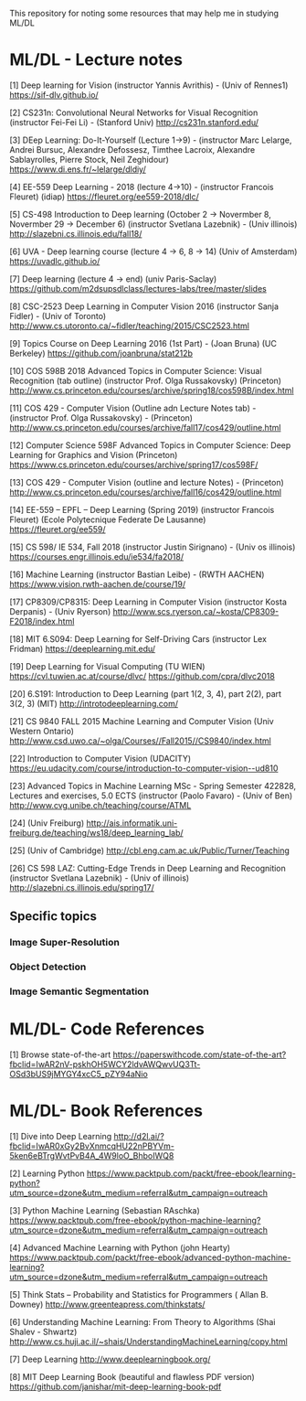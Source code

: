 This repository for noting some resources that may help me in studying ML/DL
# ML/DL - Lecture notes

[1]  Deep learning for Vision (instructor Yannis Avrithis) - (Univ of Rennes1)
  https://sif-dlv.github.io/

[2]  CS231n: Convolutional Neural Networks for Visual Recognition (instructor Fei-Fei Li) - (Stanford Univ)
  http://cs231n.stanford.edu/
  
[3]  DEep Learning: Do-It-Yourself (Lecture 1->9) - (instructor Marc Lelarge, Andrei Bursuc, Alexandre Defossesz, Timthee Lacroix, Alexandre Sablayrolles, Pierre Stock, Neil Zeghidour)
  https://www.di.ens.fr/~lelarge/dldiy/
  
[4]  EE-559 Deep Learning - 2018 (lecture 4->10) - (instructor Francois Fleuret) (idiap)
  https://fleuret.org/ee559-2018/dlc/
  
[5] CS-498 Introduction to Deep learning (October 2 -> Novermber 8, Novermber 29 -> December 6) (instructor Svetlana Lazebnik) - (Univ illinois)
  http://slazebni.cs.illinois.edu/fall18/
  
[6] UVA - Deep learning course (lecture 4 -> 6, 8 -> 14) (Univ of Amsterdam)
  https://uvadlc.github.io/
  
[7] Deep learning (lecture 4 -> end) (univ Paris-Saclay)
  https://github.com/m2dsupsdlclass/lectures-labs/tree/master/slides
  
[8] CSC-2523 Deep Learning in Computer Vision 2016 (instructor Sanja Fidler) - (Univ of Toronto)
  http://www.cs.utoronto.ca/~fidler/teaching/2015/CSC2523.html
  
[9] Topics Course on Deep Learning 2016 (1st Part) - (Joan Bruna) (UC Berkeley)
  https://github.com/joanbruna/stat212b
  
[10]  COS 598B 2018 Advanced Topics in Computer Science: Visual Recognition (tab outline) (instructor Prof. Olga Russakovsky) (Princeton)
  http://www.cs.princeton.edu/courses/archive/spring18/cos598B/index.html
  
[11]  COS 429 - Computer Vision (Outline adn Lecture Notes tab) - (instructor Prof. Olga Russakovsky) - (Princeton) 
  http://www.cs.princeton.edu/courses/archive/fall17/cos429/outline.html
  
[12]  Computer Science 598F Advanced Topics in Computer Science: Deep Learning for Graphics and Vision  (Princeton)
  https://www.cs.princeton.edu/courses/archive/spring17/cos598F/
  
[13] COS 429 - Computer Vision (outline and lecture Notes) - (Princeton)
  http://www.cs.princeton.edu/courses/archive/fall16/cos429/outline.html
  
[14] EE-559 – EPFL – Deep Learning (Spring 2019) (instructor Francois Fleuret) (Ecole Polytecnique Federate De Lausanne)
  https://fleuret.org/ee559/
  
[15] CS 598/ IE 534, Fall 2018 (instructor Justin Sirignano) - (Univ os illinois)
  https://courses.engr.illinois.edu/ie534/fa2018/
  
[16] Machine Learning (instructor Bastian Leibe) - (RWTH AACHEN)
  https://www.vision.rwth-aachen.de/course/19/
  
[17]  CP8309/CP8315: Deep Learning in Computer Vision (instructor Kosta Derpanis) - (Univ Ryerson)
  http://www.scs.ryerson.ca/~kosta/CP8309-F2018/index.html
  
[18] MIT 6.S094: Deep Learning for Self-Driving Cars (instructor Lex Fridman) 
  https://deeplearning.mit.edu/
  
[19] Deep Learning for Visual Computing (TU WIEN)
  https://cvl.tuwien.ac.at/course/dlvc/
  https://github.com/cpra/dlvc2018
  
[20]  6.S191: Introduction to Deep Learning (part 1(2, 3, 4), part 2(2), part 3(2, 3) (MIT)
  http://introtodeeplearning.com/
  
[21] CS 9840 FALL 2015 Machine Learning and Computer Vision (Univ Western Ontario)
  http://www.csd.uwo.ca/~olga/Courses//Fall2015//CS9840/index.html
  
[22] Introduction to Computer Vision (UDACITY)
  https://eu.udacity.com/course/introduction-to-computer-vision--ud810
  
[23] Advanced Topics in Machine Learning MSc - Spring Semester 422828, Lectures and exercises, 5.0 ECTS (instructor (Paolo Favaro) - (Univ of Ben)
  http://www.cvg.unibe.ch/teaching/course/ATML
  
[24] (Univ Freiburg)
  http://ais.informatik.uni-freiburg.de/teaching/ws18/deep_learning_lab/
  
[25] (Univ of Cambridge)
  http://cbl.eng.cam.ac.uk/Public/Turner/Teaching
  
[26]  CS 598 LAZ: Cutting-Edge Trends in Deep Learning and Recognition (instructor Svetlana Lazebnik) - (Univ of illinois)
  http://slazebni.cs.illinois.edu/spring17/
  
## Specific topics  
### Image Super-Resolution
### Object Detection
### Image Semantic Segmentation

  
# ML/DL- Code References
[1] Browse state-of-the-art
  https://paperswithcode.com/state-of-the-art?fbclid=IwAR2nV-pskhOH5WCY2ldvAWQwvUQ3Tt-OSd3bUS9jMYGY4xcC5_pZY94aNio
  

# ML/DL- Book References
[1] Dive into Deep Learning
  http://d2l.ai/?fbclid=IwAR0xGy2BvXnmcqHU22nPBYVm-5ken6eBTrgWvtPvB4A_4W9loO_BhboIWQ8
  
[2] Learning Python
  https://www.packtpub.com/packt/free-ebook/learning-python?utm_source=dzone&utm_medium=referral&utm_campaign=outreach
  
[3] Python Machine Learning (Sebastian RAschka)
  https://www.packtpub.com/free-ebook/python-machine-learning?utm_source=dzone&utm_medium=referral&utm_campaign=outreach
  
[4] Advanced Machine Learning with Python (john Hearty)
  https://www.packtpub.com/packt/free-ebook/advanced-python-machine-learning?utm_source=dzone&utm_medium=referral&utm_campaign=outreach
  
[5] Think Stats – Probability and Statistics for Programmers ( Allan B. Downey)
  http://www.greenteapress.com/thinkstats/
  
[6] Understanding Machine Learning: From Theory to Algorithms (Shai Shalev - Shwartz)
  http://www.cs.huji.ac.il/~shais/UnderstandingMachineLearning/copy.html
  
[7] Deep Learning
  http://www.deeplearningbook.org/
  
[8] MIT Deep Learning Book (beautiful and flawless PDF version)
  https://github.com/janishar/mit-deep-learning-book-pdf
  
  
  
  
  
